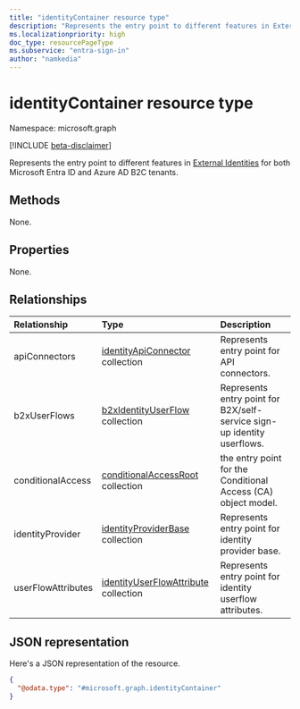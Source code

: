 ```yaml
---
title: "identityContainer resource type"
description: "Represents the entry point to different features in External Identities for both Microsoft Entra ID and Azure AD B2C tenants."
ms.localizationpriority: high
doc_type: resourcePageType
ms.subservice: "entra-sign-in"
author: "namkedia"
---
```


# identityContainer resource type

Namespace: microsoft.graph

[!INCLUDE [beta-disclaimer](../../includes/beta-disclaimer.md)]

Represents the entry point to different features in [External Identities](/azure/active-directory/external-identities/) for both Microsoft Entra ID and Azure AD B2C tenants.

## Methods

None.

## Properties

None.

## Relationships

| Relationship | Type        | Description |
|:-------------|:------------|:------------|
|apiConnectors|[identityApiConnector](identityApiConnector.md) collection|Represents entry point for API connectors.|
|b2xUserFlows|[b2xIdentityUserFlow](b2xIdentityUserFlow.md) collection| Represents entry point for B2X/self-service sign-up identity userflows.|
|conditionalAccess|[conditionalAccessRoot](conditionalAccessRoot.md) collection| the entry point for the Conditional Access (CA) object model.|
|identityProvider|[identityProviderBase](identityProviderBase.md) collection| Represents entry point for identity provider base.|
|userFlowAttributes|[identityUserFlowAttribute](identityUserFlowAttribute.md) collection| Represents entry point for identity userflow attributes.|

## JSON representation

Here's a JSON representation of the resource.
<!-- {
  "blockType": "resource",
  "@odata.type": "microsoft.graph.identityContainer",
  "openType": false
}
-->

```json
{
  "@odata.type": "#microsoft.graph.identityContainer"
}
```
